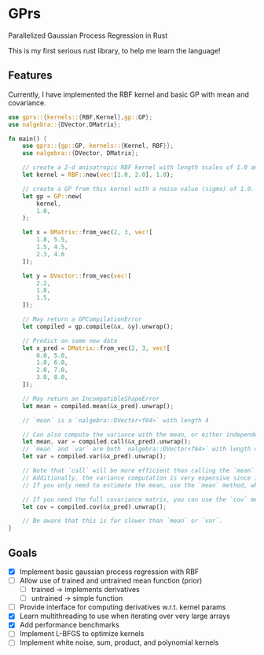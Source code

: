 # GPrs

Parallelized Gaussian Process Regression in Rust

This is my first serious rust library, to help me learn the language!

## Features

Currently, I have implemented the RBF kernel and basic GP with mean and covariance.

```rs
use gprs::{kernels::{RBF,Kernel},gp::GP};
use nalgebra::{DVector,DMatrix};

fn main() {
    use gprs::{gp::GP, kernels::{Kernel, RBF}};
    use nalgebra::{DVector, DMatrix};

    // create a 2-d anisotropic RBF kernel with length scales of 1.0 and 2.0, and a sigma of 1.0
    let kernel = RBF::new(vec![1.0, 2.0], 1.0);

    // create a GP from this kernel with a noise value (sigma) of 1.0. Use 0.0 for noiseless GP
    let gp = GP::new(
        kernel,
        1.0,
    );

    let x = DMatrix::from_vec(2, 3, vec![
        1.8, 5.5,
        1.5, 4.5,
        2.3, 4.6
    ]);

    let y = DVector::from_vec(vec![
        2.2,
        1.8,
        1.5,
    ]);

    // May return a GPCompilationError
    let compiled = gp.compile(&x, &y).unwrap();

    // Predict on some new data
    let x_pred = DMatrix::from_vec(2, 3, vec![
        0.0, 5.0,
        1.0, 6.0,
        2.0, 7.0,
        3.0, 8.0,
    ]);

    // May return an IncompatibleShapeError
    let mean = compiled.mean(&x_pred).unwrap();

    // `mean` is a `nalgebra::DVector<f64>` with length 4

    // Can also compute the variance with the mean, or either independently
    let mean, var = compiled.call(&x_pred).unwrap();
    // `mean` and `var` are both `nalgebra::DVector<f64>` with length 4
    let var = compiled.var(&x_pred).unwrap();

    // Note that `call` will be more efficient than calling the `mean` and `var` functions independently.
    // Additionally, the variance computation is very expensive since it involves large matrix multiplications
    // If you only need to estimate the mean, use the `mean` method, which is much faster.

    // If you need the full covariance matrix, you can use the `cov` method:
    let cov = compiled.cov(&x_pred).unwrap();

    // Be aware that this is far slower than `mean` or `var`.
}
```

## Goals

- [x] Implement basic gaussian process regression with RBF
- [ ] Allow use of trained and untrained mean function (prior)
  - [ ] trained -> implements derivatives
  - [ ] untrained -> simple function
- [ ] Provide interface for computing derivatives w.r.t. kernel params
- [x] Learn multithreading to use when iterating over very large arrays
- [x] Add performance benchmarks
- [ ] Implement L-BFGS to optimize kernels
- [ ] Implement white noise, sum, product, and polynomial kernels
